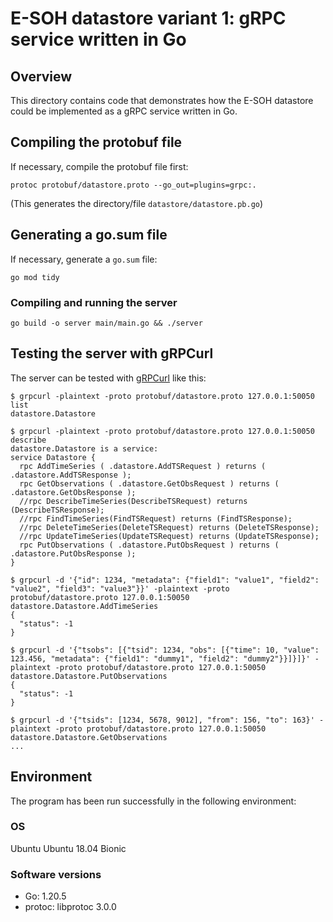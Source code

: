 # E-SOH datastore variant 1: gRPC service written in Go

## Overview

This directory contains code that demonstrates how the E-SOH datastore could
be implemented as a gRPC service written in Go.

## Compiling the protobuf file

If necessary, compile the protobuf file first:

```text
protoc protobuf/datastore.proto --go_out=plugins=grpc:.
```

(This generates the directory/file `datastore/datastore.pb.go`)

## Generating a go.sum file

If necessary, generate a `go.sum` file:

```text
go mod tidy
```

### Compiling and running the server

```text
go build -o server main/main.go && ./server
```

## Testing the server with gRPCurl

The server can be tested with [gRPCurl](https://github.com/fullstorydev/grpcurl) like this:

```text
$ grpcurl -plaintext -proto protobuf/datastore.proto 127.0.0.1:50050 list
datastore.Datastore
```

```text
$ grpcurl -plaintext -proto protobuf/datastore.proto 127.0.0.1:50050 describe
datastore.Datastore is a service:
service Datastore {
  rpc AddTimeSeries ( .datastore.AddTSRequest ) returns ( .datastore.AddTSResponse );
  rpc GetObservations ( .datastore.GetObsRequest ) returns ( .datastore.GetObsResponse );
  //rpc DescribeTimeSeries(DescribeTSRequest) returns (DescribeTSResponse);
  //rpc FindTimeSeries(FindTSRequest) returns (FindTSResponse);
  //rpc DeleteTimeSeries(DeleteTSRequest) returns (DeleteTSResponse);
  //rpc UpdateTimeSeries(UpdateTSRequest) returns (UpdateTSResponse);
  rpc PutObservations ( .datastore.PutObsRequest ) returns ( .datastore.PutObsResponse );
}
```

```text
$ grpcurl -d '{"id": 1234, "metadata": {"field1": "value1", "field2": "value2", "field3": "value3"}}' -plaintext -proto protobuf/datastore.proto 127.0.0.1:50050 datastore.Datastore.AddTimeSeries
{
  "status": -1
}
```

```text
$ grpcurl -d '{"tsobs": [{"tsid": 1234, "obs": [{"time": 10, "value": 123.456, "metadata": {"field1": "dummy1", "field2": "dummy2"}}]}]}' -plaintext -proto protobuf/datastore.proto 127.0.0.1:50050 datastore.Datastore.PutObservations
{
  "status": -1
}
```

```text
$ grpcurl -d '{"tsids": [1234, 5678, 9012], "from": 156, "to": 163}' -plaintext -proto protobuf/datastore.proto 127.0.0.1:50050 datastore.Datastore.GetObservations
...
```

## Environment

The program has been run successfully in the following environment:

### OS

Ubuntu Ubuntu 18.04 Bionic

### Software versions

- Go: 1.20.5
- protoc: libprotoc 3.0.0
